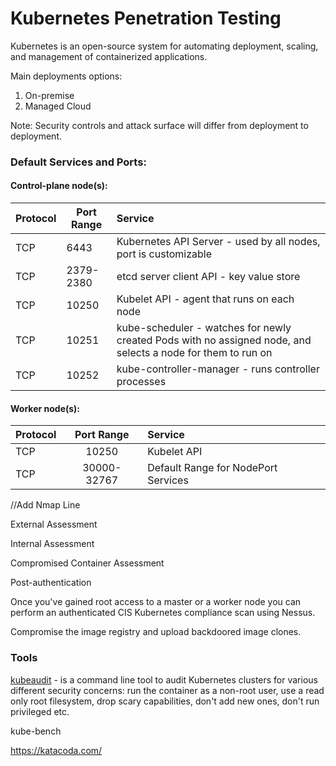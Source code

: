 # Kubernetes Penetration Testing

Kubernetes is an open-source system for automating deployment, scaling, and management of containerized applications.

Main deployments options:
1. On-premise 
2. Managed Cloud 

Note: Security controls and attack surface will differ from deployment to deployment. 

### Default Services and Ports:

#### Control-plane node(s):

| Protocol      | Port Range    | Service  |
| --- | -----| :--------|
| TCP           | 6443          | Kubernetes API Server - used by all nodes, port is customizable    |
| TCP           | 2379-2380     | etcd server client API -  key value store     |
| TCP           | 10250         | Kubelet API - agent that runs on each node     |
| TCP           | 10251         | kube-scheduler - watches for newly created Pods with no assigned node, and selects a node for them to run on     |
| TCP           | 10252         | kube-controller-manager - runs controller processes |

#### Worker node(s):

| Protocol      | Port Range    | Service  |
| ------------- |:-------------:| :--------|
| TCP           | 10250         | Kubelet API    |
| TCP           | 30000-32767   | Default Range for NodePort Services |

//Add Nmap Line


External Assessment

Internal Assessment 

Compromised Container Assessment

Post-authentication

Once you've gained root access to a master or a worker node you can perform an authenticated CIS Kubernetes compliance scan using Nessus. 

Compromise the image registry and upload backdoored image clones. 

### Tools

[kubeaudit](https://github.com/Shopify/kubeaudit) - is a command line tool to audit Kubernetes clusters for various different security concerns: run the container as a non-root user, use a read only root filesystem, drop scary capabilities, don't add new ones, don't run privileged etc.


kube-bench 

https://katacoda.com/
